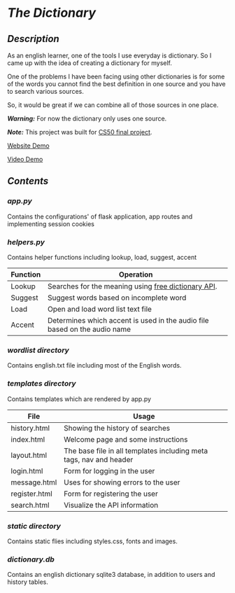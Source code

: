 # __*The Dictionary*__

## *Description*

As an english learner, one of the tools I use everyday is dictionary. So I came up with the idea of creating a dictionary for myself.

One of the problems I have been facing using other dictionaries is for some of the words you cannot find the best definition in one source and you have to search various sources.

So, it would be great if we can combine all of those sources in one place.

__*Warning:*__ For now the dictionary only uses one source.

__*Note:*__ This project was built for [CS50 final project](https://cs50.harvard.edu/x/).

[Website Demo](https://dictionarybeta.herokuapp.com)

[Video Demo](https://youtu.be/lD3mBB0RMno)

## *Contents*

### *app.py*

Contains the configurations' of flask application, app routes and implementing session cookies

### *helpers.py*

Contains helper functions including lookup, load, suggest, accent

| Function | Operation |
| -------  | --------- |
| Lookup   | Searches for the meaning using [free dictionary API](https://github.com/meetDeveloper/freeDictionaryAPI). |
| Suggest  | Suggest words based on incomplete word |
| Load  | Open and load word list text file
| Accent  | Determines which accent is used in the audio file based on the audio name |

### *wordlist directory*
  
  Contains english.txt file including most of the English words.

### *templates directory*
  
  Contains templates which are rendered by app.py

| File | Usage |
| ---- | ----- |
| history.html | Showing the history of searches |
| index.html | Welcome page and some instructions |
| layout.html | The base file in all templates including meta tags, nav and header |
| login.html | Form for logging in the user |
| message.html | Uses for showing errors to the user |
| register.html | Form for registering the user |
| search.html | Visualize the API information |

### *static directory*

  Contains static flies including styles.css, fonts and images.

### *dictionary.db*

  Contains an english dictionary sqlite3 database, in addition to users and history tables.

